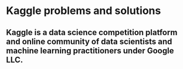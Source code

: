 # Kaggle problems and solutions

## Kaggle is a data science competition platform and online community of data scientists and machine learning practitioners under Google LLC.


      


